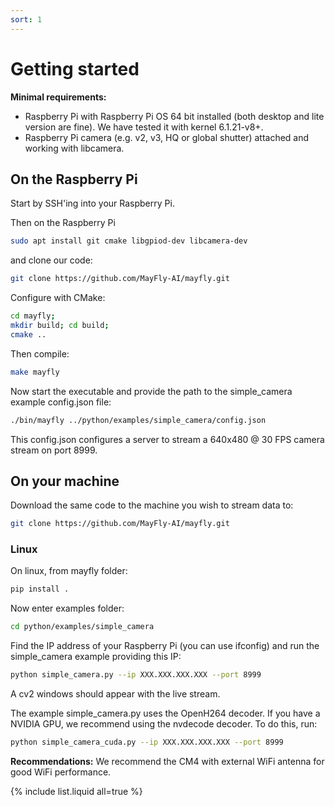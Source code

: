```yaml
---
sort: 1
---
```


# Getting started

**Minimal requirements:**
- Raspberry Pi with Raspberry Pi OS 64 bit installed (both desktop and lite version are fine). We have tested it with kernel 6.1.21-v8+. 
- Raspberry Pi camera (e.g. v2, v3, HQ or global shutter) attached and working with libcamera.

## On the Raspberry Pi
Start by SSH'ing into your Raspberry Pi.

Then on the Raspberry Pi
```bash
sudo apt install git cmake libgpiod-dev libcamera-dev
```
and clone our code:
```bash
git clone https://github.com/MayFly-AI/mayfly.git
```

Configure with CMake:
```bash
cd mayfly;
mkdir build; cd build;
cmake ..
```

Then compile:
```bash
make mayfly
```

Now start the executable and provide the path to the simple_camera example config.json file:
```bash
./bin/mayfly ../python/examples/simple_camera/config.json
```
This config.json configures a server to stream a 640x480 @ 30 FPS camera stream on port 8999.

## On your machine 

Download the same code to the machine you wish to stream data to:
```bash
git clone https://github.com/MayFly-AI/mayfly.git
```

### Linux
On linux, from mayfly folder:
```bash
pip install .
```

Now enter examples folder:
```bash
cd python/examples/simple_camera
```

Find the IP address of your Raspberry Pi (you can use ifconfig) and run the simple_camera example providing this IP:
```bash
python simple_camera.py --ip XXX.XXX.XXX.XXX --port 8999
```

A cv2 windows should appear with the live stream.

The example simple_camera.py uses the OpenH264 decoder. If you have a NVIDIA GPU, we recommend using the nvdecode decoder. To do this, run:
```bash
python simple_camera_cuda.py --ip XXX.XXX.XXX.XXX --port 8999
```

**Recommendations:** We recommend the CM4 with external WiFi antenna for good WiFi performance.

{% include list.liquid all=true %}
